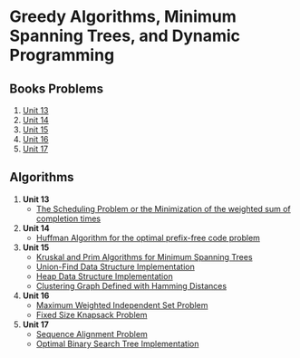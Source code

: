 # Greedy Algorithms, Minimum Spanning Trees, and Dynamic Programming

## Books Problems

1. [Unit 13](https://github.com/gpm22/ossu-projects/blob/main/Greedy%20Algorithms%2C%20Minimum%20Spanning%20Trees%2C%20and%20Dynamic%20Programming/problems-unit-13.md)
2. [Unit 14](https://github.com/gpm22/ossu-projects/blob/main/Greedy%20Algorithms%2C%20Minimum%20Spanning%20Trees%2C%20and%20Dynamic%20Programming/problems-unit-14.md)
3. [Unit 15](https://github.com/gpm22/ossu-projects/blob/main/Greedy%20Algorithms%2C%20Minimum%20Spanning%20Trees%2C%20and%20Dynamic%20Programming/problems-unit-15.md)
4. [Unit 16](https://github.com/gpm22/ossu-projects/blob/main/Greedy%20Algorithms%2C%20Minimum%20Spanning%20Trees%2C%20and%20Dynamic%20Programming/problems-unit-16.md)
5. [Unit 17](https://github.com/gpm22/ossu-projects/blob/main/Greedy%20Algorithms%2C%20Minimum%20Spanning%20Trees%2C%20and%20Dynamic%20Programming/problems-unit-17.md)

## Algorithms

1. **Unit 13**
	* [The Scheduling Problem or the Minimization of the weighted sum of completion times](https://github.com/gpm22/ossu-projects/blob/main/Greedy%20Algorithms%2C%20Minimum%20Spanning%20Trees%2C%20and%20Dynamic%20Programming/scheduling-problem.rb)
2. **Unit 14**
	* [Huffman Algorithm for the optimal prefix-free code problem](https://github.com/gpm22/ossu-projects/blob/main/Greedy%20Algorithms%2C%20Minimum%20Spanning%20Trees%2C%20and%20Dynamic%20Programming/huffman_codes.rb)
3. **Unit 15**
	* [Kruskal and Prim Algorithms for Minimum Spanning Trees](https://github.com/gpm22/ossu-projects/blob/main/Greedy%20Algorithms%2C%20Minimum%20Spanning%20Trees%2C%20and%20Dynamic%20Programming/minimum_spanning_tree.rb)
	* [Union-Find Data Structure Implementation](https://github.com/gpm22/ossu-projects/blob/main/Greedy%20Algorithms%2C%20Minimum%20Spanning%20Trees%2C%20and%20Dynamic%20Programming/unionFind.rb)
	* [Heap Data Structure Implementation](https://github.com/gpm22/ossu-projects/blob/main/Greedy%20Algorithms%2C%20Minimum%20Spanning%20Trees%2C%20and%20Dynamic%20Programming/heap.rb)
	* [Clustering Graph Defined with Hamming Distances](https://github.com/gpm22/ossu-projects/blob/main/Greedy%20Algorithms%2C%20Minimum%20Spanning%20Trees%2C%20and%20Dynamic%20Programming/clustering_hamming.rb)
4. **Unit 16**
	* [Maximum Weighted Independent Set Problem](https://github.com/gpm22/ossu-projects/blob/main/Greedy%20Algorithms%2C%20Minimum%20Spanning%20Trees%2C%20and%20Dynamic%20Programming/maximum_weighted_independent_set.rb)
	* [Fixed Size Knapsack Problem](https://github.com/gpm22/ossu-projects/blob/main/Greedy%20Algorithms%2C%20Minimum%20Spanning%20Trees%2C%20and%20Dynamic%20Programming/knapsack.rb)
5. **Unit 17**
	* [Sequence Alignment Problem](https://github.com/gpm22/ossu-projects/blob/main/Greedy%20Algorithms%2C%20Minimum%20Spanning%20Trees%2C%20and%20Dynamic%20Programming/SequenceAlignment.rb)
	* [Optimal Binary Search Tree Implementation](https://github.com/gpm22/ossu-projects/blob/main/Greedy%20Algorithms%2C%20Minimum%20Spanning%20Trees%2C%20and%20Dynamic%20Programming/OptimalBinarySearchTrees.rb)